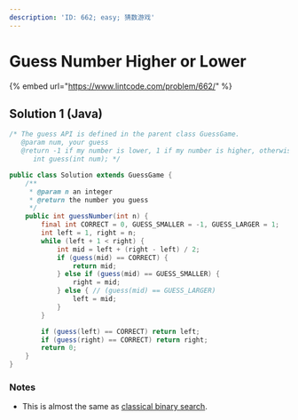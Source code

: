 ```yaml
---
description: 'ID: 662; easy; 猜数游戏'
---
```


# Guess Number Higher or Lower

{% embed url="https://www.lintcode.com/problem/662/" %}

## Solution 1 \(Java\)

```java
/* The guess API is defined in the parent class GuessGame.
   @param num, your guess
   @return -1 if my number is lower, 1 if my number is higher, otherwise return 0
      int guess(int num); */

public class Solution extends GuessGame {
    /**
     * @param n an integer
     * @return the number you guess
     */
    public int guessNumber(int n) {
        final int CORRECT = 0, GUESS_SMALLER = -1, GUESS_LARGER = 1;
        int left = 1, right = n;
        while (left + 1 < right) {
            int mid = left + (right - left) / 2;
            if (guess(mid) == CORRECT) {
                return mid;
            } else if (guess(mid) == GUESS_SMALLER) {
                right = mid;
            } else { // (guess(mid) == GUESS_LARGER)
                left = mid;
            }
        }

        if (guess(left) == CORRECT) return left;
        if (guess(right) == CORRECT) return right;
        return 0;
    }
}
```

### Notes

* This is almost the same as [classical binary search](todo-classical-binary-search.md).

